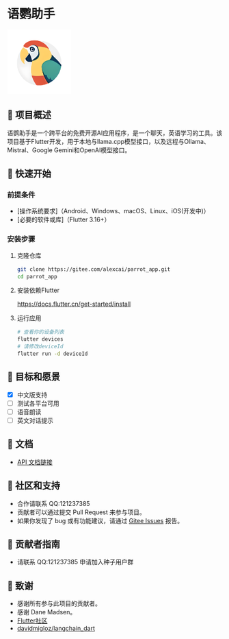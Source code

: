 # 语鹦助手
   <img src="./assets/parrot.png" width="150" height="150">

## 📌 项目概述

语鹦助手是一个跨平台的免费开源AI应用程序，是一个聊天，英语学习的工具。该项目基于Flutter开发，用于本地与llama.cpp模型接口，以及远程与Ollama、Mistral、Google Gemini和OpenAI模型接口。

## 🚀 快速开始

### 前提条件

- [操作系统要求]（Android、Windows、macOS、Linux、iOS(开发中)）
- [必要的软件或库]（Flutter 3.16+）

### 安装步骤

1. 克隆仓库
   ```bash
   git clone https://gitee.com/alexcai/parrot_app.git
   cd parrot_app
   ```

2. 安装依赖Flutter

   <a href="https://docs.flutter.cn/get-started/install">
   https://docs.flutter.cn/get-started/install
   </a>


3. 运行应用
   ```bash
   # 查看你的设备列表
   flutter devices
   # 请修改deviceId
   flutter run -d deviceId
   ```

## 🎯 目标和愿景

- [x] 中文版支持
- [ ] 测试各平台可用
- [ ] 语音朗读
- [ ] 英文对话提示

## 📘 文档

- <a href="./docs/API-Compatability.xls">API 文档链接</a> 

## 👥 社区和支持

- 合作请联系 QQ:121237385
- 贡献者可以通过提交 Pull Request 来参与项目。
- 如果你发现了 bug 或有功能建议，请通过 [Gitee Issues](https://gitee.com/alexcai/parrot_app/issues) 报告。

## 🔑 贡献者指南

- 请联系 QQ:121237385 申请加入种子用户群

## 🙏 致谢

- 感谢所有参与此项目的贡献者。
- 感谢 Dane Madsen。 
- <a href="https://github.com/flutter/flutter">Flutter社区</a>
- <a href="https://github.com/davidmigloz/langchain_dart">davidmigloz/langchain_dart</a>